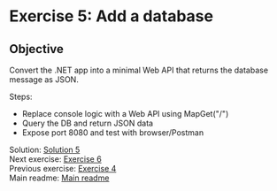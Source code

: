 # Exercise 5: Add a database

## Objective

Convert the .NET app into a minimal Web API that returns the database message as JSON.

Steps:

* Replace console logic with a Web API using MapGet("/")
* Query the DB and return JSON data
* Expose port 8080 and test with browser/Postman

Solution: [Solution 5](./solutions/dot-net/5.multiple-services/README.md)  
Next exercise: [Exercise 6](./exercise-6.md)  
Previous exercise: [Exercise 4](./exercise-4.md)  
Main readme: [Main readme](./README.md)
